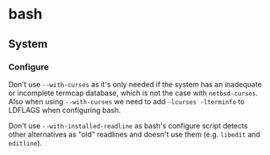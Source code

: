 # bash
## System
### Configure
Don't use `--with-curses` as it's only needed if the system has an inadequate or
incomplete termcap database, which is not the case with `netbsd-curses`. Also
when using `--with-curses` we need to add `-lcurses -lterminfo` to LDFLAGS
when configuring bash.

Don't use `--with-installed-readline` as bash's configure script detects other
alternatives as "old" readlines and doesn't use them (e.g. `libedit` and
`editline`).
